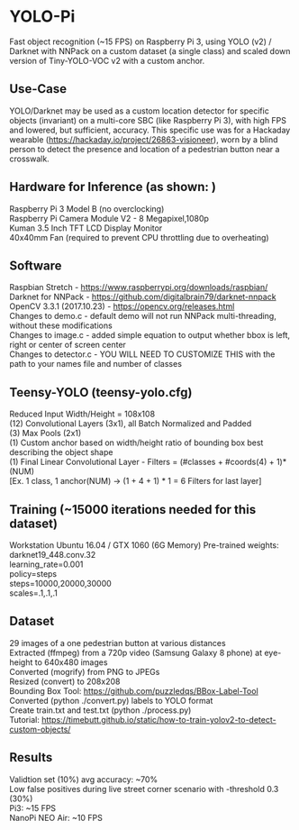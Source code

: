 # YOLO-Pi
Fast object recognition (~15 FPS) on Raspberry Pi 3, using YOLO (v2) / Darknet with NNPack on a custom dataset (a single class) and scaled down version of Tiny-YOLO-VOC v2 with a custom anchor.

Use-Case
--------
YOLO/Darknet may be used as a custom location detector for specific objects (invariant) on a multi-core SBC (like Raspberry Pi 3), with high FPS and lowered, but sufficient, accuracy.  This specific use was for a Hackaday wearable (https://hackaday.io/project/26863-visioneer), worn by a blind person to detect the presence and location of a pedestrian button near a crosswalk.

Hardware for Inference (as shown:  )
--------
Raspberry Pi 3 Model B (no overclocking)    
Raspberry Pi Camera Module V2 - 8 Megapixel,1080p     
Kuman 3.5 Inch TFT LCD Display Monitor    
40x40mm Fan (required to prevent CPU throttling due to overheating)    

Software
--------
Raspbian Stretch - https://www.raspberrypi.org/downloads/raspbian/    
Darknet for NNPack - https://github.com/digitalbrain79/darknet-nnpack    
OpenCV 3.3.1 (2017.10.23) - https://opencv.org/releases.html    
Changes to demo.c - default demo will not run NNPack multi-threading, without these modifications    
Changes to image.c - added simple equation to output whether bbox is left, right or center of screen center    
Changes to detector.c - YOU WILL NEED TO CUSTOMIZE THIS with the path to your names file and number of classes   

Teensy-YOLO (teensy-yolo.cfg)
-----------
Reduced Input Width/Height = 108x108     
(12) Convolutional Layers (3x1), all Batch Normalized and Padded    
(3) Max Pools (2x1)    
(1) Custom anchor based on width/height ratio of bounding box best describing the object shape    
(1) Final Linear Convolutional Layer - Filters = (#classes + #coords(4) + 1)*(NUM)    
[Ex. 1 class, 1 anchor(NUM) -> (1 + 4 + 1) * 1 = 6  Filters for last layer]    

Training (~15000 iterations needed for this dataset)
--------
Workstation Ubuntu 16.04 / GTX 1060 (6G Memory) 
Pre-trained weights: darknet19_448.conv.32    
learning_rate=0.001    
policy=steps    
steps=10000,20000,30000    
scales=.1,.1,.1    

Dataset
-------
29 images of a one pedestrian button at various distances    
Extracted (ffmpeg) from a 720p video (Samsung Galaxy 8 phone) at eye-height to 640x480 images    
Converted (mogrify) from PNG to JPEGs    
Resized (convert) to 208x208    
Bounding Box Tool:  https://github.com/puzzledqs/BBox-Label-Tool    
Converted (python ./convert.py) labels to YOLO format    
Create train.txt and test.txt (python ./process.py)    
Tutorial: https://timebutt.github.io/static/how-to-train-yolov2-to-detect-custom-objects/    

Results
-------
Validtion set (10%) avg accuracy: ~70%    
Low false positives during live street corner scenario with -threshold 0.3 (30%)    
Pi3: ~15 FPS    
NanoPi NEO Air: ~10 FPS    
